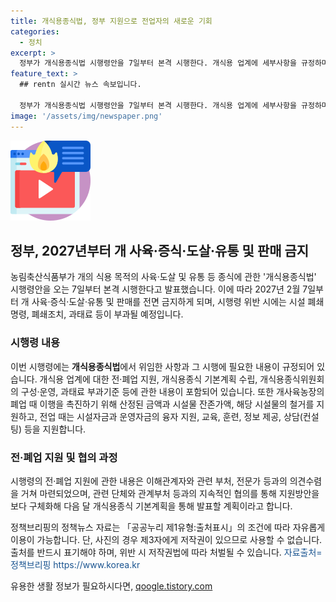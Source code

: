 ```yaml
---
title: 개식용종식법, 정부 지원으로 전업자의 새로운 기회
categories:
  - 정치
excerpt: >
  정부가 개식용종식법 시행령안을 7일부터 본격 시행한다. 개식용 업계에 세부사항을 규정하며, 위반 시 시설 폐쇄 및 과태료 부과 등이 이뤄지지만, 2027년 2월 7일부터 개 사육·도살·유통 및 판매를 전면 금지한다. 시행령에는 전·폐업 지원, 폐업 소상공인 보호, 종식에 필요한 지원사업과 내용 등을 규정하며, 해당 지원내용은 관계부처와 의견수렴을 거친 뒤 발표될 예정이다. 개식용종식법에 따른 업계는 법을 성실히 이행하고 종식 과정에서 지원받을 수 있을 것으로 전망된다.
feature_text: >
  ## rentn 실시간 뉴스 속보입니다.

  정부가 개식용종식법 시행령안을 7일부터 본격 시행한다. 개식용 업계에 세부사항을 규정하며, 위반 시 시설 폐쇄 및 과태료 부과 등이 이뤄지지만, 2027년 2월 7일부터 개 사육·도살·유통 및 판매를 전면 금지한다. 시행령에는 전·폐업 지원, 폐업 소상공인 보호, 종식에 필요한 지원사업과 내용 등을 규정하며, 해당 지원내용은 관계부처와 의견수렴을 거친 뒤 발표될 예정이다. 개식용종식법에 따른 업계는 법을 성실히 이행하고 종식 과정에서 지원받을 수 있을 것으로 전망된다.
image: '/assets/img/newspaper.png'
---
```


<p><img src="/assets/img/news.png" alt="rentncar 속보" /></p>

<h2 data-ke-size="size26">정부, 2027년부터 개 사육·증식·도살·유통 및 판매 금지</h2>

<p>농림축산식품부가 개의 식용 목적의 사육·도살 및 유통 등 종식에 관한 '개식용종식법' 시행령안을 오는 7일부터 본격 시행한다고 발표했습니다. 이에 따라 2027년 2월 7일부터 개 사육·증식·도살·유통 및 판매를 전면 금지하게 되며, 시행령 위반 시에는 시설 폐쇄명령, 폐쇄조치, 과태료 등이 부과될 예정입니다.</p>

<h3>시행령 내용</h3>

<p data-ke-size="size16">이번 시행령에는 <b>개식용종식법</b>에서 위임한 사항과 그 시행에 필요한 내용이 규정되어 있습니다. 개식용 업계에 대한 전·폐업 지원, 개식용종식 기본계획 수립, 개식용종식위원회의 구성·운영, 과태료 부과기준 등에 관한 내용이 포함되어 있습니다. 또한 개사육농장의 폐업 때 이행을 촉진하기 위해 산정된 금액과 시설물 잔존가액, 해당 시설물의 철거를 지원하고, 전업 때는 시설자금과 운영자금의 융자 지원, 교육, 훈련, 정보 제공, 상담(컨설팅) 등을 지원합니다.</p>

<h3>전·폐업 지원 및 협의 과정</h3>

<p data-ke-size="size16">시행령의 전·폐업 지원에 관한 내용은 이해관계자와 관련 부처, 전문가 등과의 의견수렴을 거쳐 마련되었으며, 관련 단체와 관계부처 등과의 지속적인 협의를 통해 지원방안을 보다 구체화해 다음 달 개식용종식 기본계획을 통해 발표할 계획이라고 합니다.</p>

<p>정책브리핑의 정책뉴스 자료는 「공공누리 제1유형:출처표시」의 조건에 따라 자유롭게 이용이 가능합니다. 단, 사진의 경우 제3자에게 저작권이 있으므로 사용할 수 없습니다. 출처를 반드시 표기해야 하며, 위반 시 저작권법에 따라 처벌될 수 있습니다. <span style="color: #1a5490;">자료출처=정책브리핑 https://www.korea.kr</span></p>
유용한 생활 정보가 필요하시다면, <a href="https://qoogle.tistory.com" rel="dofollow">qoogle.tistory.com</a>


